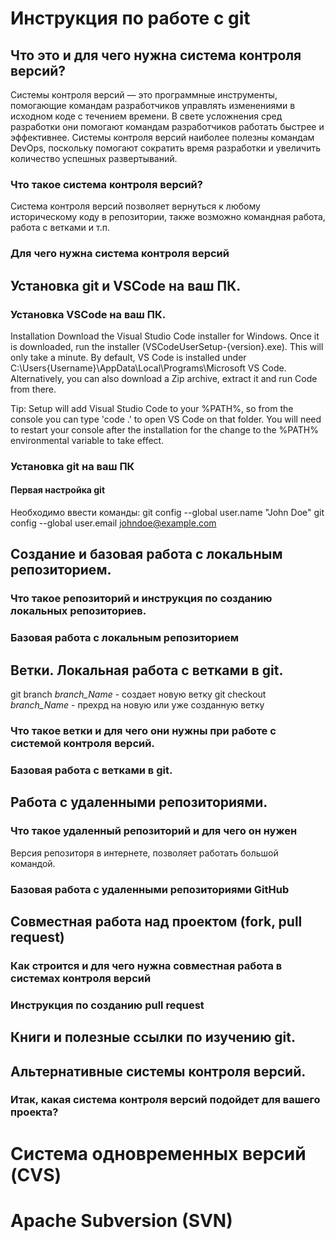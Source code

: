 # Инструкция по работе с git

## Что это и для чего нужна система контроля версий?

Системы контроля версий — это программные инструменты, помогающие командам разработчиков управлять изменениями в исходном коде с течением времени. В свете усложнения сред разработки они помогают командам разработчиков работать быстрее и эффективнее. Системы контроля версий наиболее полезны командам DevOps, поскольку помогают сократить время разработки и увеличить количество успешных развертываний.

### Что такое система контроля версий?
Система контроля версий позволяет вернуться к любому историческому коду в репозитории, также возможно командная работа, работа с ветками и т.п.

### Для чего нужна система контроля версий

## Установка git и VSCode на ваш ПК.

### Установка VSCode на ваш ПК.
Installation
Download the Visual Studio Code installer for Windows.
Once it is downloaded, run the installer (VSCodeUserSetup-{version}.exe). This will only take a minute.
By default, VS Code is installed under C:\Users\{Username}\AppData\Local\Programs\Microsoft VS Code.
Alternatively, you can also download a Zip archive, extract it and run Code from there.

Tip: Setup will add Visual Studio Code to your %PATH%, so from the console you can type 'code .' to open VS Code on that folder. You will need to restart your console after the installation for the change to the %PATH% environmental variable to take effect.

### Установка git на ваш ПК

#### Первая настройка git
Необходимо ввести команды:
git config --global user.name "John Doe"
git config --global user.email johndoe@example.com

## Создание и базовая работа с локальным репозиторием.

### Что такое репозиторий и инструкция по созданию локальных репозиториев.

### Базовая работа с локальным репозиторием

## Ветки. Локальная работа с ветками в git.
 git branch _branch_Name_ - создает новую ветку
 git checkout _branch_Name_  - прехрд на новую или уже созданную ветку

### Что такое ветки и для чего они нужны при работе с системой контроля версий.

### Базовая работа с ветками в git.

## Работа с удаленными репозиториями.

### Что такое удаленный репозиторий и для чего он нужен
Версия репозиторя в интернете, позволяет работать большой командой.

### Базовая работа с удаленными репозиториями GitHub

## Совместная работа над проектом (fork, pull request)

### Как строится и для чего нужна совместная работа в системах контроля версий

### Инструкция по созданию pull request

## Книги и полезные ссылки по изучению git.

## Альтернативные системы контроля версий.

### Итак, какая система контроля версий подойдет для вашего проекта?

# Система одновременных версий (CVS)

# Apache Subversion (SVN)

